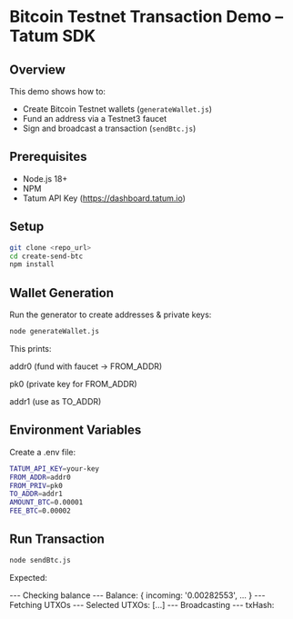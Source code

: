 # Bitcoin Testnet Transaction Demo – Tatum SDK

## Overview
This demo shows how to:
- Create Bitcoin Testnet wallets (`generateWallet.js`)
- Fund an address via a Testnet3 faucet
- Sign and broadcast a transaction (`sendBtc.js`)

## Prerequisites
- Node.js 18+
- NPM
- Tatum API Key (https://dashboard.tatum.io)

## Setup
```bash
git clone <repo_url>
cd create-send-btc
npm install
```
## Wallet Generation

Run the generator to create addresses & private keys:
```bash
node generateWallet.js
```

This prints:

addr0 (fund with faucet → FROM_ADDR)

pk0 (private key for FROM_ADDR)

addr1 (use as TO_ADDR)

## Environment Variables

Create a .env file:
```bash
TATUM_API_KEY=your-key
FROM_ADDR=addr0
FROM_PRIV=pk0
TO_ADDR=addr1
AMOUNT_BTC=0.00001
FEE_BTC=0.00002
```

## Run Transaction
```bash
node sendBtc.js
```

Expected:

--- Checking balance ---
Balance: { incoming: '0.00282553', ... }
--- Fetching UTXOs ---
Selected UTXOs: [...]
--- Broadcasting ---
txHash: <transaction hash>


